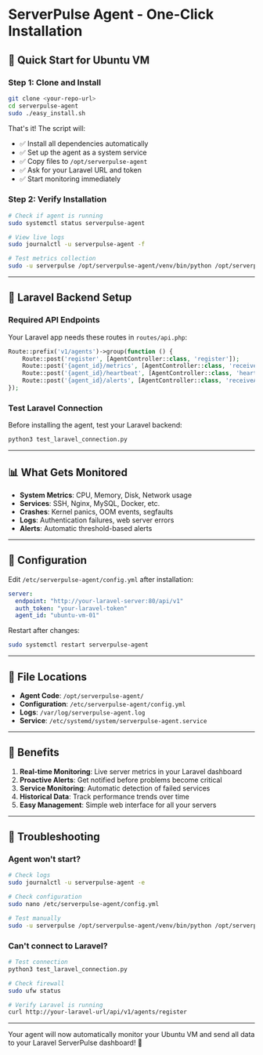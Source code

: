 # ServerPulse Agent - One-Click Installation

## 🚀 Quick Start for Ubuntu VM

### Step 1: Clone and Install
```bash
git clone <your-repo-url>
cd serverpulse-agent
sudo ./easy_install.sh
```

That's it! The script will:
- ✅ Install all dependencies automatically
- ✅ Set up the agent as a system service
- ✅ Copy files to `/opt/serverpulse-agent`
- ✅ Ask for your Laravel URL and token
- ✅ Start monitoring immediately

### Step 2: Verify Installation
```bash
# Check if agent is running
sudo systemctl status serverpulse-agent

# View live logs
sudo journalctl -u serverpulse-agent -f

# Test metrics collection
sudo -u serverpulse /opt/serverpulse-agent/venv/bin/python /opt/serverpulse-agent/agent_cli.py collect-metrics
```

---

## 🔧 Laravel Backend Setup

### Required API Endpoints
Your Laravel app needs these routes in `routes/api.php`:

```php
Route::prefix('v1/agents')->group(function () {
    Route::post('register', [AgentController::class, 'register']);
    Route::post('{agent_id}/metrics', [AgentController::class, 'receiveMetrics']);
    Route::post('{agent_id}/heartbeat', [AgentController::class, 'heartbeat']);
    Route::post('{agent_id}/alerts', [AgentController::class, 'receiveAlert']);
});
```

### Test Laravel Connection
Before installing the agent, test your Laravel backend:
```bash
python3 test_laravel_connection.py
```

---

## 📊 What Gets Monitored

- **System Metrics**: CPU, Memory, Disk, Network usage
- **Services**: SSH, Nginx, MySQL, Docker, etc.
- **Crashes**: Kernel panics, OOM events, segfaults
- **Logs**: Authentication failures, web server errors
- **Alerts**: Automatic threshold-based alerts

---

## 🔧 Configuration

Edit `/etc/serverpulse-agent/config.yml` after installation:

```yaml
server:
  endpoint: "http://your-laravel-server:80/api/v1"
  auth_token: "your-laravel-token"
  agent_id: "ubuntu-vm-01"
```

Restart after changes:
```bash
sudo systemctl restart serverpulse-agent
```

---

## 📁 File Locations

- **Agent Code**: `/opt/serverpulse-agent/`
- **Configuration**: `/etc/serverpulse-agent/config.yml`
- **Logs**: `/var/log/serverpulse-agent.log`
- **Service**: `/etc/systemd/system/serverpulse-agent.service`

---

## 🎯 Benefits

1. **Real-time Monitoring**: Live server metrics in your Laravel dashboard
2. **Proactive Alerts**: Get notified before problems become critical
3. **Service Monitoring**: Automatic detection of failed services
4. **Historical Data**: Track performance trends over time
5. **Easy Management**: Simple web interface for all your servers

---

## 🚨 Troubleshooting

### Agent won't start?
```bash
# Check logs
sudo journalctl -u serverpulse-agent -e

# Check configuration
sudo nano /etc/serverpulse-agent/config.yml

# Test manually
sudo -u serverpulse /opt/serverpulse-agent/venv/bin/python /opt/serverpulse-agent/serverpulse_agent.py
```

### Can't connect to Laravel?
```bash
# Test connection
python3 test_laravel_connection.py

# Check firewall
sudo ufw status

# Verify Laravel is running
curl http://your-laravel-url/api/v1/agents/register
```

---

Your agent will now automatically monitor your Ubuntu VM and send all data to your Laravel ServerPulse dashboard! 🎉

